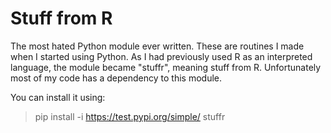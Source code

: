 # Stuff from R

The most hated Python module ever written. These are routines I made when I started using Python. As I had previously used R as an interpreted language, the module became "stuffr", meaning stuff from R. Unfortunately most of my code has a dependency to this module. 

You can install it using:
> pip install -i https://test.pypi.org/simple/ stuffr
